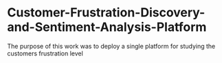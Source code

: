 # Customer-Frustration-Discovery-and-Sentiment-Analysis-Platform
The purpose of this work was to deploy a single platform for studying the customers frustration level  
